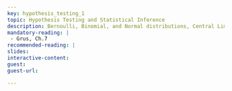 ```yaml
---
key: hypothesis_testing_1
topic: Hypothesis Testing and Statistical Inference
description: Bernoulli, Binomial, and Normal distributions, Central Limit Theorem, and Introduction to Hypothesis Testing. 
mandatory-reading: |
 - Grus, Ch.7 
recommended-reading: |
slides:
interactive-content:
guest:
guest-url:

---
```






